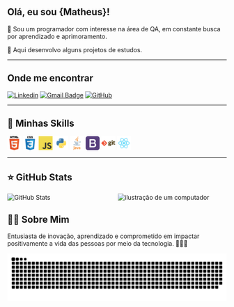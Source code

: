 
## Olá, eu sou {Matheus}!

🔭 Sou um programador com interesse na área de QA, em constante busca por aprendizado e aprimoramento.

💬 Aqui desenvolvo alguns projetos de estudos.

---


 ## Onde me encontrar

[![Linkedin](https://img.shields.io/badge/-MatheusVinicius-blue?style=flat-square&logo=Linkedin&logoColor=white&link=https://www.linkedin.com/in/yurenathan/)](https://www.linkedin.com/in/matheusviniciusfp/)
[![Gmail Badge](https://img.shields.io/badge/-matheusv83200@gmail.com-FF0000?style=flat-square&logo=Gmail&logoColor=white&link=mailto:yure.nathan303@gmail.com)](mailto:matheusv83200@gmail.com)
[![GitHub](https://img.shields.io/github/followers/iuricode?label=follow&style=social)](https://github.com/matheusvfp)

---

## 🚀 Minhas Skills



<code><img height="32" src="https://raw.githubusercontent.com/github/explore/80688e429a7d4ef2fca1e82350fe8e3517d3494d/topics/html/html.png"></code>
<code><img height="32" src="https://raw.githubusercontent.com/github/explore/80688e429a7d4ef2fca1e82350fe8e3517d3494d/topics/css/css.png"></code>
<code><img height="32" src="https://raw.githubusercontent.com/github/explore/80688e429a7d4ef2fca1e82350fe8e3517d3494d/topics/javascript/javascript.png"></code>
<code><img height="32" src="https://raw.githubusercontent.com/github/explore/80688e429a7d4ef2fca1e82350fe8e3517d3494d/topics/python/python.png"></code>
<code><img height="32" src="https://raw.githubusercontent.com/github/explore/80688e429a7d4ef2fca1e82350fe8e3517d3494d/topics/java/java.png"></code>
<code><img height="32" src="https://raw.githubusercontent.com/github/explore/80688e429a7d4ef2fca1e82350fe8e3517d3494d/topics/bootstrap/bootstrap.png"></code>
<code><img height="32" src="https://raw.githubusercontent.com/github/explore/80688e429a7d4ef2fca1e82350fe8e3517d3494d/topics/git/git.png"></code>
<code><img height="32" src="https://raw.githubusercontent.com/github/explore/80688e429a7d4ef2fca1e82350fe8e3517d3494d/topics/react/react.png" alt="React"/></code>






---

## ⭐ GitHub Stats

![GitHub Stats](https://github-readme-stats.vercel.app/api?username=matheusvfp&show_icons=true)
<img src="https://raw.githubusercontent.com/MicaelliMedeiros/micaellimedeiros/master/image/computer-illustration.png" alt="ilustração de um computador" min-width="250px" max-width="250px" width="250px" align="right">

## 🙎‍♂️ Sobre Mim
Entusiasta de inovação, aprendizado e comprometido em impactar positivamente a vida das pessoas por meio da tecnologia. 👨‍💻✨

<picture align="center">
  <source media="(prefers-color-scheme: dark)" srcset="https://raw.githubusercontent.com/matheusvfp/matheusvfp/output/github-contribution-grid-snake-dark.svg">
  <source media="(prefers-color-scheme: light)" srcset="https://raw.githubusercontent.com/matheusvfp/matheusvfp/output/github-contribution-grid-snake-dark.svg">
  <img align="center" alt="github contribution grid snake animation" src="https://raw.githubusercontent.com/matheusvfp/matheusvfp/output/github-contribution-grid-snake.svg">
</picture>

